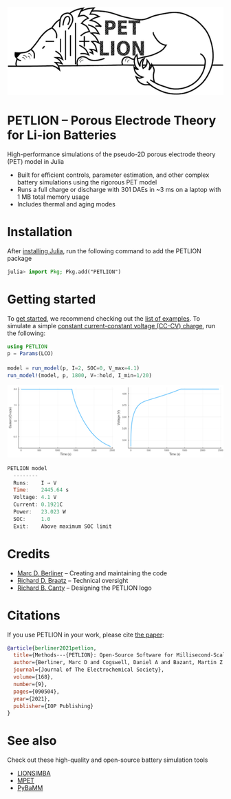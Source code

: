 ![PETLION_logo](docs/logo/PETLION_small.png)


# PETLION – Porous Electrode Theory for Li-ion Batteries

High-performance simulations of the pseudo-2D porous electrode theory (PET) model in Julia
+ Built for efficient controls, parameter estimation, and other complex battery simulations using the rigorous PET model
+ Runs a full charge or discharge with 301 DAEs in ~3 ms on a laptop with 1 MB total memory usage
+ Includes thermal and aging modes

# Installation
After [installing Julia](https://julialang.org/downloads/), run the following command to add the PETLION package
```julia
julia> import Pkg; Pkg.add("PETLION")
```

# Getting started
To [get started](examples/getting_started.ipynb), we recommend checking out the [list of examples](examples). To simulate a simple [constant current-constant voltage (CC-CV) charge](examples/CC-CV.ipynb), run the following:
```julia
using PETLION
p = Params(LCO)

model = run_model(p, I=2, SOC=0, V_max=4.1)
run_model!(model, p, 1800, V=:hold, I_min=1/20)
```
<img src="https://raw.githubusercontent.com/MarcBerliner/PETLION.jl/master/docs/example_pictures/CCCV_I.png" width="50%"><img src="https://raw.githubusercontent.com/MarcBerliner/PETLION.jl/master/docs/example_pictures/CCCV_V.png" width="50%">
```julia
PETLION model
  --------
  Runs:    I → V
  Time:    2445.64 s
  Voltage: 4.1 V
  Current: 0.1921C
  Power:   23.023 W
  SOC:     1.0
  Exit:    Above maximum SOC limit
```

# Credits
+ [Marc D. Berliner](https://marcberliner.com/) – Creating and maintaining the code
+ [Richard D. Braatz](https://cheme.mit.edu/profile/richard-d-braatz/) – Technical oversight
+ [Richard B. Canty](https://scholar.google.com/citations?user=MqAWccAAAAAJ&hl=en) – Designing the PETLION logo

# Citations
If you use PETLION in your work, please cite [the paper](https://iopscience.iop.org/article/10.1149/1945-7111/ac201c):
```bibtex
@article{berliner2021petlion,
  title={Methods---{PETLION}: Open-Source Software for Millisecond-Scale Porous Electrode Theory-Based Lithium-Ion Battery Simulations},
  author={Berliner, Marc D and Cogswell, Daniel A and Bazant, Martin Z and Braatz, Richard D},
  journal={Journal of The Electrochemical Society},
  volume={168},
  number={9},
  pages={090504},
  year={2021},
  publisher={IOP Publishing}
}
```

# See also
Check out these high-quality and open-source battery simulation tools
+ [LIONSIMBA](https://github.com/lionsimbatoolbox/LIONSIMBA)
+ [MPET](https://bitbucket.org/bazantgroup/mpet/)
+ [PyBaMM](https://github.com/pybamm-team/PyBaMM)
